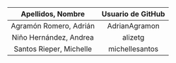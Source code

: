 | Apellidos, Nombre  	        | Usuario de GitHub  |
|:-----------------------------:|:------------------:|
| Agramón Romero, Adrián        | AdrianAgramon      |
| Niño Hernández, Andrea        | alizetg            |
| Santos Rieper, Michelle       | michellesantos     |

